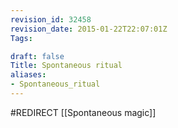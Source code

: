 ```yaml
---
revision_id: 32458
revision_date: 2015-01-22T22:07:01Z
Tags:

draft: false
Title: Spontaneous ritual
aliases:
- Spontaneous_ritual
---
```

#REDIRECT [[Spontaneous magic]]
